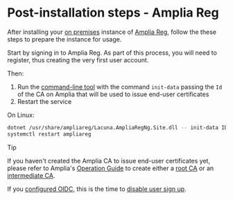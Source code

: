 ﻿# Post-installation steps - Amplia Reg

After installing your [on premises](index.md) instance of [Amplia Reg](../index.md), follow the these steps to prepare the instance for usage.

Start by signing in to Amplia Reg. As part of this process, you will need to register, thus creating the very first user account.

Then:

1. Run the [command-line tool](tool/index.md) with the command `init-data` passing the `Id` of the CA on Amplia that will be used to issue end-user certificates
1. Restart the service

On Linux:

```sh
dotnet /usr/share/ampliareg/Lacuna.AmpliaRegNg.Site.dll -- init-data ID_OF_YOUR_AMPLIA_CA
systemctl restart ampliareg
```

> [!TIP]
> If you haven't created the Amplia CA to issue end-user certificates yet, please refer to Amplia's [Operation Guide](../../amplia/operation/index.md) to
> create either a [root CA](../../amplia/operation/create-root-ca.md) or an [intermediate CA](../../amplia/operation/create-intermediate-ca.md).

If you [configured OIDC](configure-oidc.md), this is the time to [disable user sign up](configure-oidc.md#disable-sign-up).

